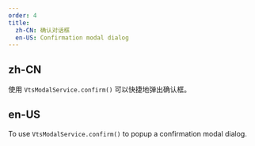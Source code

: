 ```yaml
---
order: 4
title:
  zh-CN: 确认对话框
  en-US: Confirmation modal dialog
---
```


## zh-CN

使用 `VtsModalService.confirm()` 可以快捷地弹出确认框。

## en-US

To use `VtsModalService.confirm()` to popup a confirmation modal dialog.
